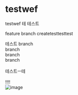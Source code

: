 # testwef
testwef
테
테스트

feature branch createtesttesttest

테스트
branch
<br/>
branch
<br/>
branch
<br/>
branch
<br/>
<br/>
테스트ㅡ테
<br/>
<br/>
!!!!
<br/>
![image](https://user-images.githubusercontent.com/87160629/161055085-b3c7b14a-e589-452b-a33c-4820be872e6a.png)
